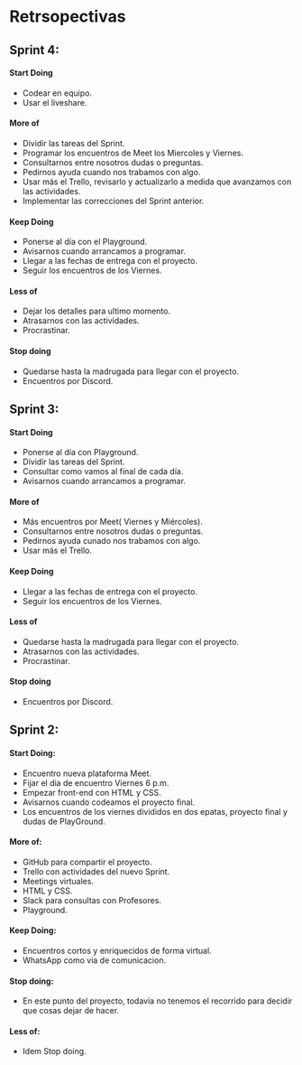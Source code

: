 # Retrsopectivas
## Sprint 4:
#### Start Doing
* Codear en equipo.
* Usar el liveshare.
#### More of
* Dividir las tareas del Sprint.
* Programar los encuentros de Meet los Miercoles y Viernes.
* Consultarnos entre nosotros dudas o preguntas.
* Pedirnos ayuda cuando nos trabamos con algo.
* Usar más el Trello, revisarlo y actualizarlo a medida que avanzamos con las actividades.
* Implementar las correcciones del Sprint anterior.
#### Keep Doing
* Ponerse al día con el Playground.
* Avisarnos cuando arrancamos a programar.
* Llegar a las fechas de entrega con el proyecto.
* Seguir los encuentros de los Viernes.
#### Less of
* Dejar los detalles para ultimo momento.
* Atrasarnos con las actividades.
* Procrastinar.
#### Stop doing
* Quedarse hasta la madrugada para llegar con el proyecto.
* Encuentros por Discord.
## Sprint 3:
#### Start Doing
* Ponerse al día con Playground.
* Dividir las tareas del Sprint.
* Consultar como vamos al final de cada día.
* Avisarnos cuando arrancamos a programar.
#### More of
* Más encuentros por Meet( Viernes y Miércoles).
* Consultarnos entre nosotros dudas o preguntas.
* Pedirnos ayuda cunado nos trabamos con algo.
* Usar más el Trello.
#### Keep Doing
* Llegar a las fechas de entrega con el proyecto.
* Seguir los encuentros de los Viernes.
#### Less of
* Quedarse hasta la madrugada para llegar con el proyecto.
* Atrasarnos con las actividades.
* Procrastinar.
#### Stop doing
* Encuentros por Discord.

## Sprint 2:
#### Start Doing: 
- Encuentro nueva plataforma Meet.
- Fijar el dia de encuentro Viernes 6 p.m.
- Empezar front-end con HTML y CSS.
- Avisarnos cuando codeamos el proyecto final.
- Los encuentros de los viernes divididos en dos epatas, proyecto final y dudas de PlayGround.
#### More of:
- GitHub para compartir el proyecto.
- Trello con actividades del nuevo Sprint.
- Meetings virtuales.
- HTML y CSS.
- Slack para consultas con Profesores.
- Playground.
#### Keep Doing:
- Encuentros cortos y enriquecidos de forma virtual.
- WhatsApp como via de comunicacion.
#### Stop doing:
- En este punto del proyecto, todavia no tenemos el recorrido para decidir que cosas dejar de hacer.
#### Less of:
- Idem Stop doing. 
